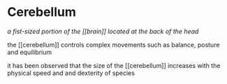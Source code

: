 # Cerebellum

_a fist-sized portion of the [[brain]] located at the back of the head_

the [[cerebellum]] controls complex movements such as balance, posture and equilibrium

it has been observed that the size of the [[cerebellum]] increases with the physical speed and and dexterity of species
